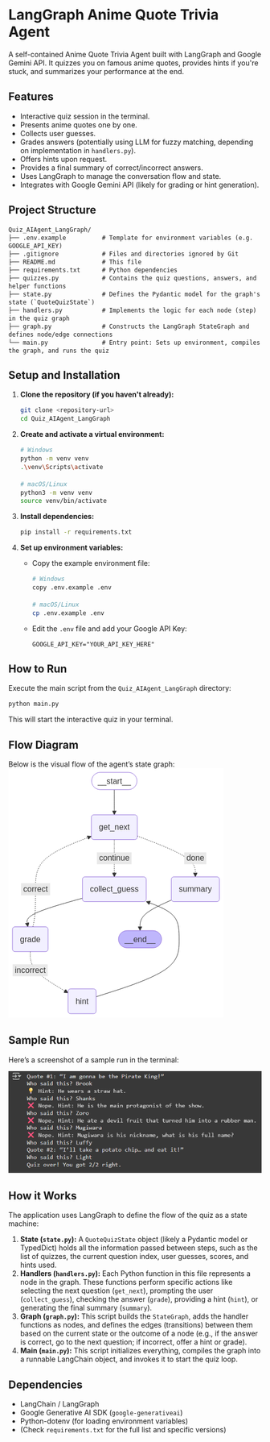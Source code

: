 # LangGraph Anime Quote Trivia Agent

A self-contained Anime Quote Trivia Agent built with LangGraph and Google Gemini API. It quizzes you on famous anime quotes, provides hints if you're stuck, and summarizes your performance at the end.

## Features

*   Interactive quiz session in the terminal.
*   Presents anime quotes one by one.
*   Collects user guesses.
*   Grades answers (potentially using LLM for fuzzy matching, depending on implementation in `handlers.py`).
*   Offers hints upon request.
*   Provides a final summary of correct/incorrect answers.
*   Uses LangGraph to manage the conversation flow and state.
*   Integrates with Google Gemini API (likely for grading or hint generation).

## Project Structure

```
Quiz_AIAgent_LangGraph/
├── .env.example          # Template for environment variables (e.g. GOOGLE_API_KEY)
├── .gitignore            # Files and directories ignored by Git
├── README.md             # This file
├── requirements.txt      # Python dependencies
├── quizzes.py            # Contains the quiz questions, answers, and helper functions
├── state.py              # Defines the Pydantic model for the graph's state (`QuoteQuizState`)
├── handlers.py           # Implements the logic for each node (step) in the quiz graph
├── graph.py              # Constructs the LangGraph StateGraph and defines node/edge connections
└── main.py               # Entry point: Sets up environment, compiles the graph, and runs the quiz
```

## Setup and Installation

1.  **Clone the repository (if you haven't already):**
    ```bash
    git clone <repository-url>
    cd Quiz_AIAgent_LangGraph
    ```

2.  **Create and activate a virtual environment:**
    ```bash
    # Windows
    python -m venv venv
    .\venv\Scripts\activate

    # macOS/Linux
    python3 -m venv venv
    source venv/bin/activate
    ```

3.  **Install dependencies:**
    ```bash
    pip install -r requirements.txt
    ```

4.  **Set up environment variables:**
    *   Copy the example environment file:
        ```bash
        # Windows
        copy .env.example .env

        # macOS/Linux
        cp .env.example .env
        ```
    *   Edit the `.env` file and add your Google API Key:
        ```
        GOOGLE_API_KEY="YOUR_API_KEY_HERE"
        ```

## How to Run

Execute the main script from the `Quiz_AIAgent_LangGraph` directory:

```bash
python main.py
```

This will start the interactive quiz in your terminal.

## Flow Diagram

Below is the visual flow of the agent’s state graph:
![Quiz Flow](Images/Graph.png)

## Sample Run

Here’s a screenshot of a sample run in the terminal:

![Sample Run](Images/SampleRun.png)

## How it Works

The application uses LangGraph to define the flow of the quiz as a state machine:

1.  **State (`state.py`):** A `QuoteQuizState` object (likely a Pydantic model or TypedDict) holds all the information passed between steps, such as the list of quizzes, the current question index, user guesses, scores, and hints used.
2.  **Handlers (`handlers.py`):** Each Python function in this file represents a node in the graph. These functions perform specific actions like selecting the next question (`get_next`), prompting the user (`collect_guess`), checking the answer (`grade`), providing a hint (`hint`), or generating the final summary (`summary`).
3.  **Graph (`graph.py`):** This script builds the `StateGraph`, adds the handler functions as nodes, and defines the edges (transitions) between them based on the current state or the outcome of a node (e.g., if the answer is correct, go to the next question; if incorrect, offer a hint or grade).
4.  **Main (`main.py`):** This script initializes everything, compiles the graph into a runnable LangChain object, and invokes it to start the quiz loop.

## Dependencies

*   LangChain / LangGraph
*   Google Generative AI SDK (`google-generativeai`)
*   Python-dotenv (for loading environment variables)
*   (Check `requirements.txt` for the full list and specific versions)

